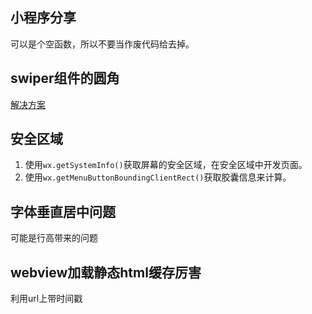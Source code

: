 ## 小程序分享

可以是个空函数，所以不要当作废代码给去掉。

## swiper组件的圆角

[解决方案](https://developers.weixin.qq.com/community/develop/doc/00026658428810dd8c07c062556400?highLine=swiper%2520%25E5%259C%2586%25E8%25A7%2592)

## 安全区域

1. 使用`wx.getSystemInfo()`获取屏幕的安全区域，在安全区域中开发页面。
2. 使用`wx.getMenuButtonBoundingClientRect()`获取胶囊信息来计算。

## 字体垂直居中问题

可能是行高带来的问题

## webview加载静态html缓存厉害

利用url上带时间戳